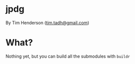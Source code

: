 # jpdg

By Tim Henderson (tim.tadh@gmail.com)

# What?

Nothing yet, but you can build all the submodules with `buildr`

